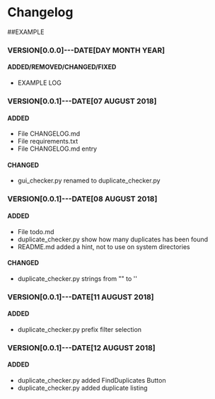 # Changelog
##EXAMPLE
### VERSION[0.0.0]---DATE[DAY MONTH YEAR]
#### ADDED/REMOVED/CHANGED/FIXED
* EXAMPLE LOG



### VERSION[0.0.1]---DATE[07 AUGUST 2018]
#### ADDED
* File CHANGELOG.md 
* File requirements.txt
* File CHANGELOG.md entry
#### CHANGED
* gui_checker.py renamed to duplicate_checker.py



### VERSION[0.0.1]---DATE[08 AUGUST 2018]
#### ADDED
* File todo.md
* duplicate_checker.py show how many duplicates has been found
* README.md added a hint, not to use on system directories 
#### CHANGED
* duplicate_checker.py strings from "" to ''



### VERSION[0.0.1]---DATE[11 AUGUST 2018]
#### ADDED
* duplicate_checker.py prefix filter selection



### VERSION[0.0.1]---DATE[12 AUGUST 2018]
#### ADDED
* duplicate_checker.py added FindDuplicates Button 
* duplicate_checker.py added duplicate listing
